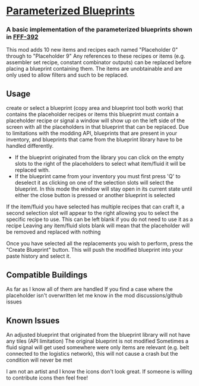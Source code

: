 [Parameterized Blueprints](https://factorio.com/blog/post/fff-392)
=======
### A basic implementation of the parameterized blueprints shown in [FFF-392](https://factorio.com/blog/post/fff-392)

This mod adds 10 new items and recipes each named "Placeholder 0" through to "Placeholder 9"
Any references to these recipes or items (e.g. assembler set recipe, constant combinator outputs) can be replaced before placing a blueprint containing them.
The items are unobtainable and are only used to allow filters and such to be replaced.

## Usage
create or select a blueprint (copy area and blueprint tool both work) that contains the placeholder recipes or items
this blueprint must contain a placeholder recipe or signal
a window will show up on the left side of the screen with all the placeholders in that blueprint that can be replaced.
Due to limitations with the modding API, blueprints that are present in your inventory, and blueprints that came from the blueprint library have to be handled differently.
- If the blueprint originated from the library you can click on the empty slots to the right of the placeholders to select what item/fluid it will be replaced with.
- If the blueprint came from your inventory you must first press 'Q' to deselect it as clicking on one of the selection slots will select the blueprint. In this mode the window will stay open in its current state until either the close button is pressed or another blueprint is selected

If the item/fluid you have selected has multiple recipes that can craft it, a second selection slot will appear to the right allowing you to select the specific recipe to use. This can be left blank if you do not need to use it as a recipe
Leaving any item/fluid slots blank will mean that the placeholder will be removed and replaced with nothing

Once you have selected all the replacements you wish to perform, press the "Create Blueprint" button. This will push the modified blueprint into your paste history and select it.

## Compatible Buildings
As far as I know all of them are handled If you find a case where the placeholder isn't overwritten let me know in the mod discussions/github issues

## Known Issues
An adjusted blueprint that originated from the blueprint library will not have any tiles (API limitation) The original blueprint is not modified
Sometimes a fluid signal will get used somewhere were only items are relevant (e.g. belt connected to the logistics network), this will not cause a crash but the condition will never be met

I am not an artist and I know the icons don't look great. If someone is willing to contribute icons then feel free!